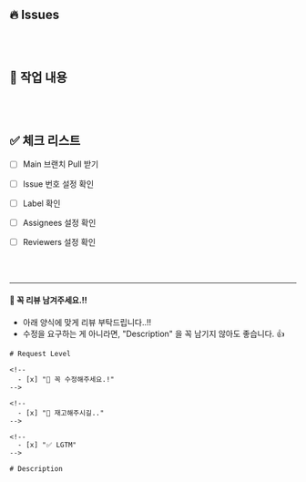 ## 🔥 Issues
<!-- [여기서부터 주석]

    - 관련된 issue 번호를 작성해주세요. (단, 아래 경우를 고려해서 큰 따옴표 안의 내용을 작성하면 됩니다.!)
    
      1) PR merge 된 후, 해당 issue 가 자동으로 "close" 되기 원한다면?
          => "- close #n" 
       
      2) PR merge 된 이후에도, 해당 issue 와 연관된 작업이 아직 남아있다면?
          => "- #n "

    
[여기까지 주석] -->






<br/>
<br/>

## 🎯 작업 내용
<!-- [여기서부터 주석]

    - 👋🏼 이 주석 영역 아래, "작업 내용" 항목 을 다음과 같은 형식으로 작성해주세요. (이미지/동영상을 추가하면 엄청 좋습니다. 👍)
    
        예시)
        - [commit 이름](commit url)
          - 이 commit 에서는 이러이러한 작업을 했습니다.
          - 이러이러한 내용을 꼭 숙지해주세요.
        
        - [commit 이름](commit url)
          - 이 commit 에서는 이러이러한 작업을 했습니다.
          - 이러이러한 내용을 꼭 숙지해주세요.
    
    - "이건 알겠지?" 라고 생각되는 것조차 적어야합니다.!
    
    - publish 작업을 했거나 jsx 요소를 건드린 경우, 무조건 이미지를 첨부해주세요.

[여기까지 주석] -->






<br/>
<br/>

## ✅ 체크 리스트
<!-- [여기서부터 주석]

    👋🏼 이 주석 영역 아래, checklist 꼭 확인하고 표식을 남겨주세요.
    
    체크하는 방법)
    "[" 랑 "]" 사이에 공백없이 x 표시해주기!!!
    
    올바른 예)
    [x]
    
    잘못된 예)
    [ x]
    [x ]
    [ x ]

[여기까지 주석] -->

-   [ ] Main 브랜치 Pull 받기
-   [ ] Issue 번호 설정 확인
-   [ ] Label 확인
-   [ ] Assignees 설정 확인
-   [ ] Reviewers 설정 확인




<br/>
<br/>

-----

#### 🙏 꼭 리뷰 남겨주세요.!!
- 아래 양식에 맞게 리뷰 부탁드립니다..!!
- 수정을 요구하는 게 아니라면, "Description" 을 꼭 남기지 않아도 좋습니다. 👍

```text
# Request Level

<!--
  - [x] "🚨 꼭 수정해주세요.!"
-->

<!--
  - [x] "🚧 재고해주시길.."
-->

<!--
  - [x] "✅ LGTM"
-->

# Description

```
